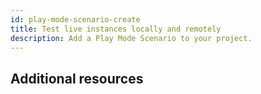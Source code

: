 ```yaml
---
id: play-mode-scenario-create
title: Test live instances locally and remotely
description: Add a Play Mode Scenario to your project.
---
```


## Additional resources